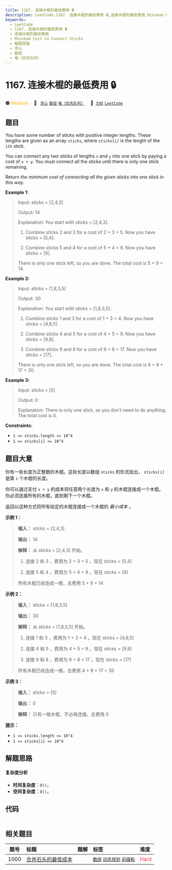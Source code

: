 ```yaml
---
title: 1167. 连接木棍的最低费用 🔒
description: LeetCode,1167. 连接木棍的最低费用 🔒,连接木棍的最低费用,Minimum Cost to Connect Sticks,解题思路,贪心,数组,堆（优先队列）
keywords:
  - LeetCode
  - 1167. 连接木棍的最低费用 🔒
  - 连接木棍的最低费用
  - Minimum Cost to Connect Sticks
  - 解题思路
  - 贪心
  - 数组
  - 堆（优先队列）
---
```


# 1167. 连接木棍的最低费用 🔒

🟠 <font color=#ffb800>Medium</font>&emsp; 🔖&ensp; [`贪心`](/tag/greedy.md) [`数组`](/tag/array.md) [`堆（优先队列）`](/tag/heap-priority-queue.md)&emsp; 🔗&ensp;[`力扣`](https://leetcode.cn/problems/minimum-cost-to-connect-sticks) [`LeetCode`](https://leetcode.com/problems/minimum-cost-to-connect-sticks)

## 题目

You have some number of sticks with positive integer lengths. These lengths
are given as an array `sticks`, where `sticks[i]` is the length of the `ith`
stick.

You can connect any two sticks of lengths `x` and `y` into one stick by paying
a cost of `x + y`. You must connect all the sticks until there is only one
stick remaining.

Return _the minimum cost of connecting all the given sticks into one stick in
this way_.



**Example 1:**

> Input: sticks = [2,4,3]
> 
> Output: 14
> 
> Explanation:  You start with sticks = [2,4,3].
> 
> 1. Combine sticks 2 and 3 for a cost of 2 + 3 = 5. Now you have sticks = [5,4].
> 
> 2. Combine sticks 5 and 4 for a cost of 5 + 4 = 9. Now you have sticks = [9].
> 
> There is only one stick left, so you are done. The total cost is 5 + 9 = 14.

**Example 2:**

> Input: sticks = [1,8,3,5]
> 
> Output: 30
> 
> Explanation: You start with sticks = [1,8,3,5].
> 
> 1. Combine sticks 1 and 3 for a cost of 1 + 3 = 4. Now you have sticks = [4,8,5].
> 
> 2. Combine sticks 4 and 5 for a cost of 4 + 5 = 9. Now you have sticks = [9,8].
> 
> 3. Combine sticks 9 and 8 for a cost of 9 + 8 = 17. Now you have sticks = [17].
> 
> There is only one stick left, so you are done. The total cost is 4 + 9 + 17 = 30.

**Example 3:**

> Input: sticks = [5]
> 
> Output: 0
> 
> Explanation: There is only one stick, so you don't need to do anything. The total cost is 0.

**Constraints:**

  * `1 <= sticks.length <= 10^4`
  * `1 <= sticks[i] <= 10^4`


## 题目大意

你有一些长度为正整数的木棍。这些长度以数组 `sticks` 的形式给出， `sticks[i]` 是第 `i` 个木棍的长度。

你可以通过支付 `x + y` 的成本将任意两个长度为 `x` 和 `y` 的木棍连接成一个木棍。你必须连接所有的木棍，直到剩下一个木棍。

返回以这种方式将所有给定的木棍连接成一个木棍的 _最小成本_ 。



**示例 1：**

> 
> 
> 
> 
> 
> **输入：** sticks = [2,4,3]
> 
> **输出：** 14
> 
> **解释：** 从 sticks = [2,4,3] 开始。
> 
> 1. 连接 2 和 3 ，费用为 2 + 3 = 5 。现在 sticks = [5,4]
> 
> 2. 连接 5 和 4 ，费用为 5 + 4 = 9 。现在 sticks = [9]
> 
> 所有木棍已经连成一根，总费用 5 + 9 = 14
> 
> 

**示例 2：**

> 
> 
> 
> 
> 
> **输入：** sticks = [1,8,3,5]
> 
> **输出：** 30
> 
> **解释：** 从 sticks = [1,8,3,5] 开始。
> 
> 1. 连接 1 和 3 ，费用为 1 + 3 = 4 。现在 sticks = [4,8,5]
> 
> 2. 连接 4 和 5 ，费用为 4 + 5 = 9 。现在 sticks = [9,8]
> 
> 3. 连接 9 和 8 ，费用为 9 + 8 = 17 。现在 sticks = [17]
> 
> 所有木棍已经连成一根，总费用 4 + 9 + 17 = 30
> 
> 

**示例 3：**

> 
> 
> 
> 
> 
> **输入：** sticks = [5]
> 
> **输出：** 0
> 
> **解释：** 只有一根木棍，不必再连接。总费用 0
> 
> 



**提示：**

  * `1 <= sticks.length <= 10^4`
  * `1 <= sticks[i] <= 10^4`


## 解题思路

#### 复杂度分析

- **时间复杂度**：`O()`，
- **空间复杂度**：`O()`，

## 代码

```javascript

```

## 相关题目

<!-- prettier-ignore -->
| 题号 | 标题 | 题解 | 标签 | 难度 |
| :------: | :------ | :------: | :------ | :------ |
| 1000 | [合并石头的最低成本](https://leetcode.com/problems/minimum-cost-to-merge-stones) |  |  [`数组`](/tag/array.md) [`动态规划`](/tag/dynamic-programming.md) [`前缀和`](/tag/prefix-sum.md) | <font color=#ff334b>Hard</font> |